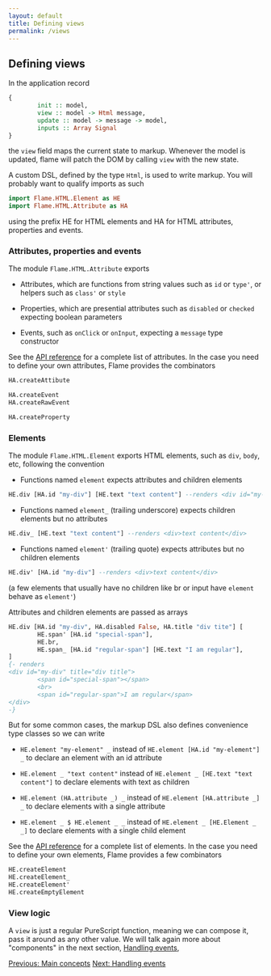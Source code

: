 ```yaml
---
layout: default
title: Defining views
permalink: /views
---
```


## Defining views

In the application record
```haskell
{
        init :: model,
        view :: model -> Html message,
        update :: model -> message -> model,
        inputs :: Array Signal
}
```
the `view` field maps the current state to markup. Whenever the model is updated, flame will patch the DOM by calling `view` with the new state.

A custom DSL, defined by the type `Html`, is used to write markup. You will probably want to qualify imports as such
```haskell
import Flame.HTML.Element as HE
import Flame.HTML.Attribute as HA
```
using the prefix HE for HTML elements and HA for HTML attributes, properties and events.

### Attributes, properties and events

The module `Flame.HTML.Attribute` exports

* Attributes, which are functions from string values such as `id` or `type'`, or helpers such as `class'` or `style`

* Properties, which are presential attributes such as `disabled` or `checked` expecting boolean parameters

* Events, such as `onClick` or `onInput`, expecting a `message` type constructor

See the [API reference](https://pursuit.purescript.org/packages/purescript-flame) for a complete list of attributes. In the case you need to define your own attributes, Flame provides the combinators

```haskell
HA.createAttibute

HA.createEvent
HA.createRawEvent

HA.createProperty
```

### Elements

The module `Flame.HTML.Element` exports HTML elements, such as `div`, `body`, etc, following the convention

* Functions named `element` expects attributes and children elements

```haskell
HE.div [HA.id "my-div"] [HE.text "text content"] --renders <div id="my-div">text content</div>
```

* Functions named `element_` (trailing underscore) expects children elements but no attributes

```haskell
HE.div_ [HE.text "text content"] --renders <div>text content</div>
```

* Functions named `element'` (trailing quote) expects attributes but no children elements

```haskell
HE.div' [HA.id "my-div"] --renders <div>text content</div>
```

(a few elements that usually have no children like br or input have `element` behave as `element'`)

Attributes and children elements are passed as arrays

```haskell
HE.div [HA.id "my-div", HA.disabled False, HA.title "div tite"] [
        HE.span' [HA.id "special-span"],
        HE.br,
        HE.span_ [HA.id "regular-span"] [HE.text "I am regular"],
]
{- renders
<div id="my-div" title="div title">
        <span id="special-span"></span>
        <br>
        <span id="regular-span">I am regular</span>
</div>
-}
```

But for some common cases, the markup DSL also defines convenience type classes so we can write

* `HE.element "my-element" _` instead of `HE.element [HA.id "my-element"] _` to declare an element with an id attribute

* `HE.element _ "text content"` instead of `HE.element _ [HE.text "text content"]` to declare elements with text as children

* `HE.element (HA.attribute _) _` instead of `HE.element [HA.attribute _] _` to declare elements with a single attribute

* `HE.element _ $ HE.element _ _` instead of `HE.element _ [HE.Element _ _]` to declare elements with a single child element

See the [API reference](https://pursuit.purescript.org/packages/purescript-flame) for a complete list of elements. In the case you need to define your own elements, Flame provides a few combinators
```haskell
HE.createElement
HE.createElement_
HE.createElement'
HE.createEmptyElement
```

### View logic

A `view` is just a regular PureScript function, meaning we can compose it, pass it around as any other value. We will talk again more about "components" in the next section, [Handling events](events),

<a href="/concepts" class="direction previous">Previous: Main concepts</a>
<a href="/events" class="direction">Next: Handling events</a>